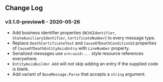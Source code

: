 ## Change Log

### v3.1.0-preview8 - 2020-05-26

* Add business identifier properties (`NCHSIdentifier`, `StateAuxiliaryIdentifier`, `CertificateNumber`) to every message type.
* Replace `DeathCertificateText` and `CauseOfDeathConditionId` properties of `CauseOfDeathEntityAxisEntry` with `LineNumber` property.
* Serialized messages use `urn:uuid:...` style resource references everywhere.
* `EntityAxisBuilder.Add` will not skip adding an entry if the supplied code is blank.
* Add variant of `BaseMessage.Parse` that accepts a `string` argument.
